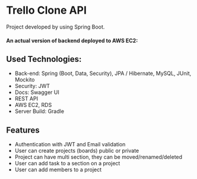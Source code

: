 # Trello Clone API

Project developed by using Spring Boot. <br>

#### An actual version of backend deployed to AWS EC2:

## Used Technologies:

* Back-end: Spring (Boot, Data, Security), JPA / Hibernate, MySQL, JUnit, Mockito
* Security: JWT
* Docs: Swagger UI
* REST API
* AWS EC2, RDS
* Server Build: Gradle

## Features

* Authentication with JWT and Email validation
* User can create projects (boards) public or private
* Project can have multi section, they can be moved/renamed/deleted
* User can add task to a section on a project
* User can add members to a project
